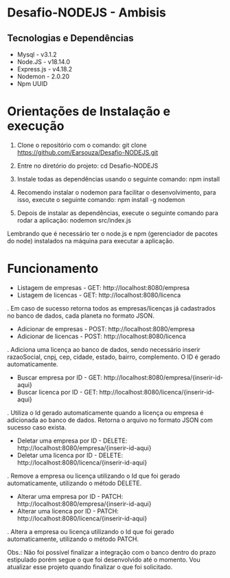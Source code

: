 # Desafio-NODEJS - Ambisis

## Tecnologias e Dependências
- Mysql - v3.1.2
- Node.JS - v18.14.0
- Express.js - v4.18.2
- Nodemon - 2.0.20
- Npm UUID 

# Orientações de Instalação e execução

1. Clone o repositório com o comando:
git clone https://github.com/Earsouza/Desafio-NODEJS.git

2. Entre no diretório do projeto:
cd Desafio-NODEJS

3. Instale todas as dependências usando o seguinte comando:
npm install

4. Recomendo instalar o nodemon para facilitar o desenvolvimento, para isso, execute o seguinte comando:
npm install -g nodemon

5. Depois de instalar as dependências, execute o seguinte comando para rodar a aplicação:
nodemon src/index.js

Lembrando que é necessário ter o node.js e npm (gerenciador de pacotes do node) instalados na máquina para executar a aplicação.

# Funcionamento 

- Listagem de empresas - GET: http://localhost:8080/empresa
- Listagem de licencas - GET: http://localhost:8080/licenca

. Em caso de sucesso retorna todos as empresas/licenças já cadastrados no banco de dados, cada planeta no formato JSON.

- Adicionar de empresas - POST: http://localhost:8080/empresa
- Adicionar de licencas - POST: http://localhost:8080/licenca

. Adiciona uma licença ao banco de dados, sendo necessário inserir razaoSocial, cnpj, cep, cidade, estado, bairro, complemento. O ID é gerado automaticamente.

- Buscar empresa por ID - GET: http://localhost:8080/empresa/{inserir-id-aqui}
- Buscar licenca por ID - GET: http://localhost:8080/licenca/{inserir-id-aqui}

. Utiliza o Id gerado automaticamente quando a licença ou empresa é adicionada ao banco de dados. Retorna o arquivo no formato JSON com sucesso caso exista.

- Deletar uma empresa por ID - DELETE: http://localhost:8080/empresa/{inserir-id-aqui}
- Deletar uma licenca por ID - DELETE: http://localhost:8080/licenca/{inserir-id-aqui}

. Remove a empresa ou licença utilizando o Id que foi gerado automaticamente, utilizando o método DELETE.

- Alterar uma empresa por ID - PATCH: http://localhost:8080/empresa/{inserir-id-aqui}
- Alterar uma licenca por ID - PATCH: http://localhost:8080/licenca/{inserir-id-aqui}

. Altera a empresa ou licença utilizando o Id que foi gerado automaticamente, utilizando o método PATCH.

Obs.: Não foi possível finalizar a integração com o banco dentro do prazo estipulado porém segue o que foi desenvolvido até o momento. Vou atualizar esse projeto quando finalizar o que foi solicitado. 

